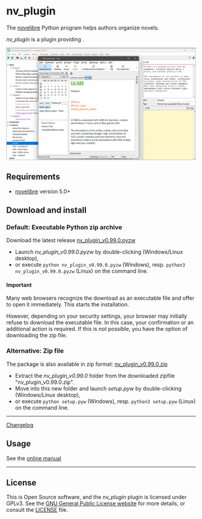 # nv_plugin

The [novelibre](https://github.com/peter88213/novelibre/) Python program helps authors organize novels.  

*nv_plugin* is a plugin providing . 

![Screenshot](docs/Screenshots/screen01.png)

## Requirements

- [novelibre](https://github.com/peter88213/novelibre/) version 5.0+

## Download and install

### Default: Executable Python zip archive

Download the latest release [nv_plugin_v0.99.0.pyzw](https://github.com/peter88213/nv_plugin/raw/main/dist/nv_plugin_v0.99.0.pyzw)

- Launch *nv_plugin_v0.99.0.pyzw* by double-clicking (Windows/Linux desktop),
- or execute `python nv_plugin_v0.99.0.pyzw` (Windows), resp. `python3 nv_plugin_v0.99.0.pyzw` (Linux) on the command line.

#### Important

Many web browsers recognize the download as an executable file and offer to open it immediately. 
This starts the installation.

However, depending on your security settings, your browser may 
initially  refuse  to download the executable file. 
In this case, your confirmation or an additional action is required. 
If this is not possible, you have the option of downloading 
the zip file. 


### Alternative: Zip file

The package is also available in zip format: [nv_plugin_v0.99.0.zip](https://github.com/peter88213/nv_plugin/raw/main/dist/nv_plugin_v0.99.0.zip)

- Extract the *nv_plugin_v0.99.0* folder from the downloaded zipfile "nv_plugin_v0.99.0.zip".
- Move into this new folder and launch *setup.pyw* by double-clicking (Windows/Linux desktop), 
- or execute `python setup.pyw` (Windows), resp. `python3 setup.pyw` (Linux) on the command line.

---

[Changelog](docs/changelog.md)

## Usage

See the [online manual](docs/usage.md)

---

## License

This is Open Source software, and the *nv_plugin* plugin is licensed under GPLv3. See the
[GNU General Public License website](https://www.gnu.org/licenses/gpl-3.0.en.html) for more
details, or consult the [LICENSE](https://github.com/peter88213/nv_plugin/blob/main/LICENSE) file.
